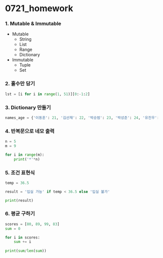 # 0721_homework

### 1. Mutable & Immutable

- Mutable
  - String
  - List
  - Range
  - Dictionary
- Immutable
  - Tuple
  - Set





### 2. 홀수만 담기

```python
lst = [i for i in range(1, 51)][0:-1:2]
```





### 3. Dictionary 만들기

```python
names_age = {'이동훈': 21, '김선재': 22, '박승범': 23, '박성준': 24, '유진우': 20}
```



### 4. 반복문으로 네모 출력

```python
n = 5
m = 9

for i in range(m):
    print('*'*n)
```



### 5. 조건 표현식

```python
temp = 36.5

result = '입실 가능' if temp < 36.5 else '입실 불가'

print(result)
```



### 6. 평균 구하기

```python
scores = [80, 89, 99, 83]
sum = 0

for i in scores:
    sum += i
    
print(sum/len(sum))
```

